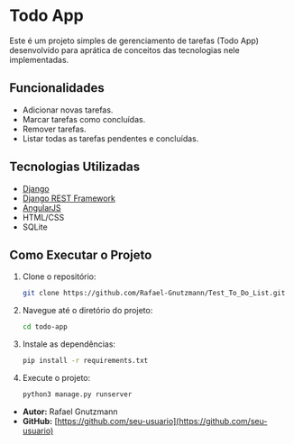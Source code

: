 # Todo App

Este é um projeto simples de gerenciamento de tarefas (Todo App) desenvolvido para aprática de conceitos das tecnologias nele implementadas.

## Funcionalidades

- Adicionar novas tarefas.
- Marcar tarefas como concluídas.
- Remover tarefas.
- Listar todas as tarefas pendentes e concluídas.

## Tecnologias Utilizadas

- [Django](https://www.djangoproject.com/)
- [Django REST Framework](https://www.django-rest-framework.org/)
- [AngularJS](https://angularjs.org/)
- HTML/CSS
- SQLite

## Como Executar o Projeto

1. Clone o repositório:
    ```bash
    git clone https://github.com/Rafael-Gnutzmann/Test_To_Do_List.git
    ```
2. Navegue até o diretório do projeto:
    ```bash
    cd todo-app
    ```
3. Instale as dependências:
    ```bash
    pip install -r requirements.txt
    ```
4. Execute o projeto:
    ```bash
    python3 manage.py runserver
    ```

- **Autor:** Rafael Gnutzmann
- **GitHub:** [https://github.com/seu-usuario](https://github.com/seu-usuario)
